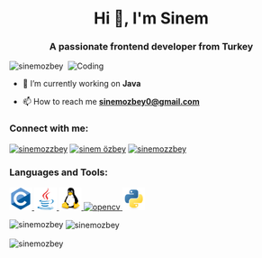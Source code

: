 <h1 align="center">Hi 👋, I'm Sinem</h1>
<h3 align="center">A passionate frontend developer from Turkey</h3>
<img align="right" alt="Coding" width="400" src="https://mir-s3-cdn-cf.behance.net/project_modules/disp/601014116770475.6068beff4640a.gif"
<p align="left"> <img src="https://komarev.com/ghpvc/?username=sinemozbey&label=Profile%20views&color=0e75b6&style=flat" alt="sinemozbey" /> </p>

- 🔭 I’m currently working on **Java**

- 📫 How to reach me **sinemozbey0@gmail.com**

<h3 align="left">Connect with me:</h3>
<p align="left">
<a href="https://twitter.com/sinemozzbey" target="blank"><img align="center" src="https://raw.githubusercontent.com/rahuldkjain/github-profile-readme-generator/master/src/images/icons/Social/twitter.svg" alt="sinemozzbey" height="30" width="40" /></a>
<a href="https://linkedin.com/in/sinem özbey" target="blank"><img align="center" src="https://raw.githubusercontent.com/rahuldkjain/github-profile-readme-generator/master/src/images/icons/Social/linked-in-alt.svg" alt="sinem özbey" height="30" width="40" /></a>
<a href="https://instagram.com/sinemozzbey" target="blank"><img align="center" src="https://raw.githubusercontent.com/rahuldkjain/github-profile-readme-generator/master/src/images/icons/Social/instagram.svg" alt="sinemozzbey" height="30" width="40" /></a>
</p>

<h3 align="left">Languages and Tools:</h3>
<p align="left"> <a href="https://www.cprogramming.com/" target="_blank" rel="noreferrer"> <img src="https://raw.githubusercontent.com/devicons/devicon/master/icons/c/c-original.svg" alt="c" width="40" height="40"/> </a> <a href="https://www.java.com" target="_blank" rel="noreferrer"> <img src="https://raw.githubusercontent.com/devicons/devicon/master/icons/java/java-original.svg" alt="java" width="40" height="40"/> </a> <a href="https://www.linux.org/" target="_blank" rel="noreferrer"> <img src="https://raw.githubusercontent.com/devicons/devicon/master/icons/linux/linux-original.svg" alt="linux" width="40" height="40"/> </a> <a href="https://opencv.org/" target="_blank" rel="noreferrer"> <img src="https://www.vectorlogo.zone/logos/opencv/opencv-icon.svg" alt="opencv" width="40" height="40"/> </a> <a href="https://www.python.org" target="_blank" rel="noreferrer"> <img src="https://raw.githubusercontent.com/devicons/devicon/master/icons/python/python-original.svg" alt="python" width="40" height="40"/> </a> </p>

<p><img align="left" src="https://github-readme-stats.vercel.app/api/top-langs?username=sinemozbey&show_icons=true&locale=en&layout=compact" alt="sinemozbey" /></p>

<p>&nbsp;<img align="center" src="https://github-readme-stats.vercel.app/api?username=sinemozbey&show_icons=true&locale=en" alt="sinemozbey" /></p>

<p><img align="center" src="https://github-readme-streak-stats.herokuapp.com/?user=sinemozbey&" alt="sinemozbey" /></p>

